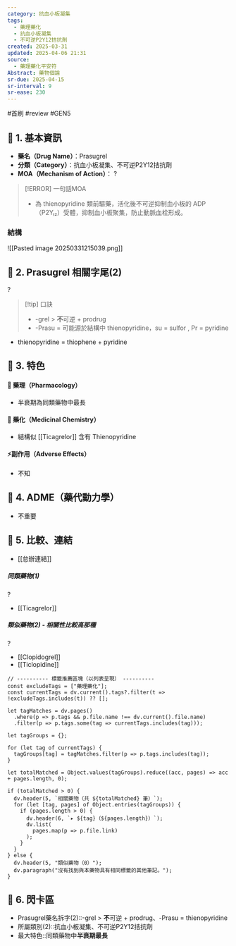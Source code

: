 ```yaml
---
category: 抗血小板凝集
tags:
  - 藥理藥化
  - 抗血小板凝集
  - 不可逆P2Y12拮抗劑
created: 2025-03-31
updated: 2025-04-06 21:31
source:
  - 藥理藥化平安符
Abstract: 藥物個論
sr-due: 2025-04-15
sr-interval: 9
sr-ease: 230
---
```


#首刷 #review #GEN5


## 🔹 1. 基本資訊
- **藥名（Drug Name）**：Prasugrel
- **分類（Category）**：抗血小板凝集、不可逆P2Y12拮抗劑
- **MOA（Mechanism of Action）**：
?
> [!ERROR] 一句話MOA
> - 為 thienopyridine 類前驅藥，活化後不可逆抑制血小板的 ADP（P2Y₁₂）受體，抑制血小板聚集，防止動脈血栓形成。 <!--SR:!2025-04-09,3,250-->


### 結構
![[Pasted image 20250331215039.png]]



## 🔹 2. Prasugrel 相關字尾(2)
?
> [!tip] 口訣
> - -grel > **不**可逆 + prodrug
> - -Prasu = 可能源於結構中 thienopyridine，su = sulfor , Pr = pyridine <!--SR:!2025-04-08,2,230--> 

- thienopyridine = thiophene + pyridine
## 🔹 3. 特色
#### 🧪 藥理（Pharmacology）
- 半衰期為同類藥物中最長


#### 🧬 藥化（Medicinal Chemistry）
- 結構似 [[Ticagrelor]] 含有 Thienopyridine



#### ⚡副作用（Adverse Effects）

- 不知


## 🔹 4. ADME（藥代動力學）
 - 不重要
## 🔹 5. 比較、連結

- [[怠辦連結]]

##### 同類藥物(1)
?
- [[Ticagrelor]] <!--SR:!2025-04-09,3,250-->

##### 類似藥物(2) - 相關性比較高那種
?
- [[Clopidogrel]]
- [[Ticlopidine]] <!--SR:!2025-04-09,3,250-->





```dataviewjs
// ---------- 標籤推薦區塊（以列表呈現） ----------
const excludeTags = ["藥理藥化"];
const currentTags = dv.current().tags?.filter(t => !excludeTags.includes(t)) ?? [];

let tagMatches = dv.pages()
  .where(p => p.tags && p.file.name !== dv.current().file.name)
  .filter(p => p.tags.some(tag => currentTags.includes(tag)));

let tagGroups = {};

for (let tag of currentTags) {
  tagGroups[tag] = tagMatches.filter(p => p.tags.includes(tag));
}

let totalMatched = Object.values(tagGroups).reduce((acc, pages) => acc + pages.length, 0);

if (totalMatched > 0) {
  dv.header(5, `相關藥物（共 ${totalMatched} 筆）`);
  for (let [tag, pages] of Object.entries(tagGroups)) {
    if (pages.length > 0) {
      dv.header(6, `▸ ${tag}（${pages.length}）`);
      dv.list(
        pages.map(p => p.file.link)
      );
    }
  }
} else {
  dv.header(5, "類似藥物（0）");
  dv.paragraph("沒有找到與本藥物具有相同標籤的其他筆記。");
}

```




## 🔹 6. 閃卡區

- Prasugrel藥名拆字(2)::-grel > **不**可逆 + prodrug、-Prasu =  thienopyridine <!--SR:!2025-04-08,2,230-->
- 所屬類別(2)::抗血小板凝集、不可逆P2Y12拮抗劑 <!--SR:!2025-04-08,2,230-->
- 最大特色::同類藥物中**半衰期最長** <!--SR:!2025-04-09,3,250-->
